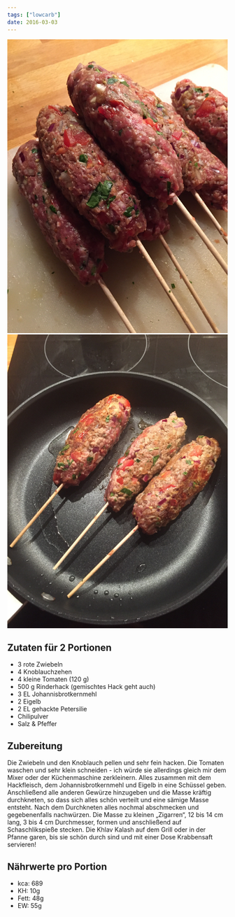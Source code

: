 ```yaml
---
tags: ["lowcarb"]
date: 2016-03-03
---
```


![](../img/khlav-kalash-1.jpg)
![](../img/khlav-kalash-2.jpg)

## Zutaten für 2 Portionen
- 3 rote Zwiebeln
- 4 Knoblauchzehen
- 4 kleine Tomaten (120 g)
- 500 g Rinderhack (gemischtes Hack geht auch)
- 3 EL Johannisbrotkernmehl
- 2 Eigelb
- 2 EL gehackte Petersilie
- Chilipulver
- Salz & Pfeffer

## Zubereitung
Die Zwiebeln und den Knoblauch pellen und sehr fein hacken. Die Tomaten waschen und sehr klein schneiden - ich würde sie allerdings gleich mir dem Mixer oder der Küchenmaschine zerkleinern. Alles zusammen mit dem Hackfleisch, dem Johannisbrotkernmehl und Eigelb in eine Schüssel geben.
Anschließend alle anderen Gewürze hinzugeben und die Masse kräftig durchkneten, so dass sich alles schön verteilt und eine sämige Masse entsteht. Nach dem Durchkneten alles nochmal abschmecken und gegebenenfalls nachwürzen.
Die Masse zu kleinen „Zigarren“, 12 bis 14 cm lang, 3 bis 4 cm Durchmesser, formen und anschließend auf Schaschlikspieße stecken.
Die Khlav Kalash auf dem Grill oder in der Pfanne garen, bis sie schön durch sind und mit einer Dose Krabbensaft servieren!

## Nährwerte pro Portion
- kca:  689
- KH:    10g
- Fett:  48g
- EW:    55g
